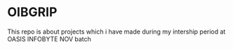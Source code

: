 # OIBGRIP

This repo is about projects which i have made during my intership period at OASIS INFOBYTE NOV batch
